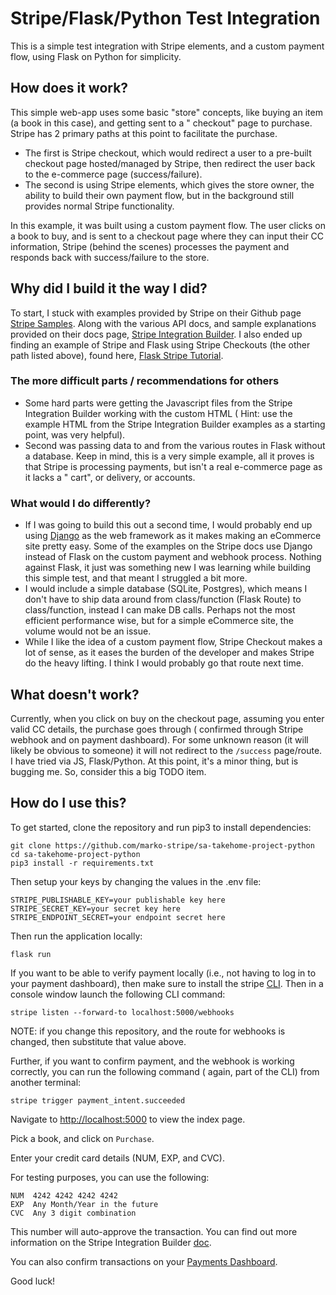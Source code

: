 # Stripe/Flask/Python Test Integration

This is a simple test integration with Stripe elements, and a custom payment flow, using Flask on Python for simplicity.

## How does it work?

This simple web-app uses some basic "store" concepts, like buying an item (a book in this case), and getting sent to a "
checkout" page to purchase. Stripe has 2 primary paths at this point to facilitate the purchase.

- The first is Stripe checkout, which would redirect a user to a pre-built checkout page hosted/managed by Stripe, then
  redirect the user back to the e-commerce page (success/failure).
- The second is using Stripe elements, which gives the store owner, the ability to build their own payment flow, but in
  the background still provides normal Stripe functionality.

In this example, it was built using a custom payment flow. The user clicks on a book to buy, and is sent to a checkout
page where they can input their CC information, Stripe (behind the scenes) processes the payment and responds back with
success/failure to the store.

## Why did I build it the way I did?

To start, I stuck with examples provided by Stripe on their Github
page [Stripe Samples](https://github.com/stripe-samples). Along with the various API docs, and sample explanations
provided on their docs page, [Stripe Integration Builder](https://stripe.com/docs/payments/integration-builder). I also
ended up finding an example of Stripe and Flask using Stripe Checkouts (the other path listed above), found
here, [Flask Stripe Tutorial](https://testdriven.io/blog/flask-stripe-tutorial/).

### The more difficult parts / recommendations for others

- Some hard parts were getting the Javascript files from the Stripe Integration Builder working with the custom HTML (
  Hint: use the example HTML from the Stripe Integration Builder examples as a starting point, was very helpful).
- Second was passing data to and from the various routes in Flask without a database. Keep in mind, this is a very
  simple example, all it proves is that Stripe is processing payments, but isn't a real e-commerce page as it lacks a "
  cart", or delivery, or accounts.

### What would I do differently?

- If I was going to build this out a second time, I would probably end up using [Django](https://www.djangoproject.com/)
  as the web framework as it makes making an eCommerce site pretty easy. Some of the examples on the Stripe docs use
  Django instead of Flask on the custom payment and webhook process. Nothing against Flask, it just was something new I
  was learning while building this simple test, and that meant I struggled a bit more.
- I would include a simple database (SQLite, Postgres), which means I don't have to ship data around from
  class/function (Flask Route) to class/function, instead I can make DB calls. Perhaps not the most efficient
  performance wise, but for a simple eCommerce site, the volume would not be an issue.
- While I like the idea of a custom payment flow, Stripe Checkout makes a lot of sense, as it eases the burden of the
  developer and makes Stripe do the heavy lifting. I think I would probably go that route next time.

## What doesn't work?

Currently, when you click on buy on the checkout page, assuming you enter valid CC details, the purchase goes through (
confirmed through Stripe webhook and on payment dashboard). For some unknown reason (it will likely be obvious to
someone) it will not redirect to the `/success` page/route. I have tried via JS, Flask/Python. At this point, it's a
minor thing, but is bugging me. So, consider this a big TODO item.

## How do I use this?

To get started, clone the repository and run pip3 to install dependencies:

```
git clone https://github.com/marko-stripe/sa-takehome-project-python 
cd sa-takehome-project-python
pip3 install -r requirements.txt
```

Then setup your keys by changing the values in the .env file:

```
STRIPE_PUBLISHABLE_KEY=your publishable key here
STRIPE_SECRET_KEY=your secret key here
STRIPE_ENDPOINT_SECRET=your endpoint secret here
```

Then run the application locally:

```
flask run
```

If you want to be able to verify payment locally (i.e., not having to log in to your payment dashboard), then make sure
to install the stripe [CLI](https://stripe.com/docs/stripe-cli). Then in a console window launch the following CLI
command:

```
stripe listen --forward-to localhost:5000/webhooks
```

NOTE: if you change this repository, and the route for webhooks is changed, then substitute that value above.

Further, if you want to confirm payment, and the webhook is working correctly, you can run the following command (
again, part of the CLI) from another terminal:

```
stripe trigger payment_intent.succeeded
```

Navigate to [http://localhost:5000](http://localhost:5000) to view the index page.

Pick a book, and click on `Purchase`.

Enter your credit card details (NUM, EXP, and CVC).

For testing purposes, you can use the following:

```
NUM  4242 4242 4242 4242
EXP  Any Month/Year in the future
CVC  Any 3 digit combination
```

This number will auto-approve the transaction. You can find out more information on the Stripe Integration
Builder [doc](https://stripe.com/docs/payments/integration-builder).

You can also confirm transactions on your [Payments Dashboard](https://dashboard.stripe.com/test/payments).

Good luck!
